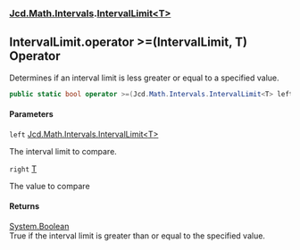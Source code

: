 ### [Jcd.Math.Intervals](Jcd.Math.Intervals.md 'Jcd.Math.Intervals').[IntervalLimit&lt;T&gt;](Jcd.Math.Intervals.IntervalLimit_T_.md 'Jcd.Math.Intervals.IntervalLimit<T>')

## IntervalLimit<T>.operator >=(IntervalLimit<T>, T) Operator

Determines if an interval limit is less greater or equal to a specified value.

```csharp
public static bool operator >=(Jcd.Math.Intervals.IntervalLimit<T> left, T right);
```
#### Parameters

<a name='Jcd.Math.Intervals.IntervalLimit_T_.op_GreaterThanOrEqual(Jcd.Math.Intervals.IntervalLimit_T_,T).left'></a>

`left` [Jcd.Math.Intervals.IntervalLimit&lt;](Jcd.Math.Intervals.IntervalLimit_T_.md 'Jcd.Math.Intervals.IntervalLimit<T>')[T](Jcd.Math.Intervals.IntervalLimit_T_.md#Jcd.Math.Intervals.IntervalLimit_T_.T 'Jcd.Math.Intervals.IntervalLimit<T>.T')[&gt;](Jcd.Math.Intervals.IntervalLimit_T_.md 'Jcd.Math.Intervals.IntervalLimit<T>')

The interval limit to compare.

<a name='Jcd.Math.Intervals.IntervalLimit_T_.op_GreaterThanOrEqual(Jcd.Math.Intervals.IntervalLimit_T_,T).right'></a>

`right` [T](Jcd.Math.Intervals.IntervalLimit_T_.md#Jcd.Math.Intervals.IntervalLimit_T_.T 'Jcd.Math.Intervals.IntervalLimit<T>.T')

The value to compare

#### Returns
[System.Boolean](https://docs.microsoft.com/en-us/dotnet/api/System.Boolean 'System.Boolean')  
True if the interval limit is greater than or equal to the specified value.
